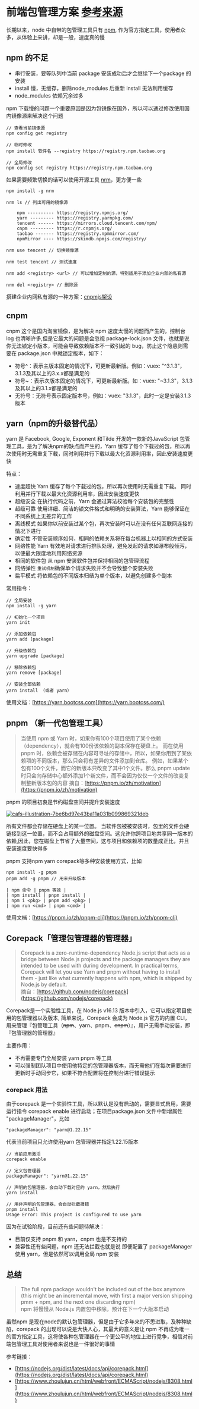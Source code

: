 # 前端包管理方案 [参考来源](https://raw.githubusercontent.com/mingjiezhou/notes/main/2022%20%E6%96%87%E7%AB%A0/2022%20%E5%89%8D%E7%AB%AF%E5%8C%85%E7%AE%A1%E7%90%86%E6%96%B9%E6%A1%88-pnpm%20%E5%92%8C%20corepack.md)

长期以来，node 中自带的包管理工具只有 [npm](https://docs.npmjs.com/), 作为官方指定工具，使用者众多，从体验上来讲，却是一般，速度真的慢

## npm 的不足

- 串行安装，要等队列中当前 package 安装成功后才会继续下一个package 的安装
- install 慢，无缓存，删除node_modules 后重新 install 无法利用缓存
- node_modules 依赖冗余过多

npm 下载慢的问题一个重要原因是因为包镜像在国外，所以可以通过修改使用国内镜像源来解决这个问题

```text
// 查看当前镜像源
npm config get registry

// 临时修改
npm install 软件名 --registry https://registry.npm.taobao.org

// 全局修改
npm config set registry https://registry.npm.taobao.org 
```

如果需要频繁切换的话可以使用开源工具 [nrm](https://github.com/Pana/nrm)，更方便一些

```text
npm install -g nrm

nrm ls // 列出可用的镜像源

    npm ---------- https://registry.npmjs.org/
    yarn --------- https://registry.yarnpkg.com/
    tencent ------ https://mirrors.cloud.tencent.com/npm/
    cnpm --------- https://r.cnpmjs.org/
    taobao ------- https://registry.npmmirror.com/
    npmMirror ---- https://skimdb.npmjs.com/registry/

nrm use tencent // 切换镜像源

nrm test tencent // 测试速度

nrm add <registry> <url> // 可以增加定制的源，特别适用于添加企业内部的私有源

nrm del <registry> // 删除源
```

搭建企业内网私有源的一种方案：[cnpmjs架设](https://segmentfault.com/a/1190000000368906)

## cnpm

cnpm 这个是国内淘宝镜像，是为解决 npm 速度太慢的问题而产生的，控制台log 也清晰许多,但是它最大的问题是会忽视 package-lock.json 文件，也就是说 你无法锁定小版本，可能会导致依赖版本不一致引起的 bug，防止这个隐患则需要在 package.json 中就锁定版本，如下：

- 符号^：表示主版本固定的情况下，可更新最新版。例如：vuex: "^3.1.3"，3.1.3及其以上的3.x.x都是满足的
- 符号~：表示次版本固定的情况下，可更新最新版。如：vuex: "~3.1.3"，3.1.3及其以上的3.1.x都是满足的
- 无符号：无符号表示固定版本号，例如：vuex: "3.1.3"，此时一定是安装3.1.3版本

## yarn（npm的升级替代品）

yarn 是 Facebook, Google, Exponent 和Tilde 开发的一款新的JavaScript 包管理工具，是为了解决npm的缺点而产生的，Yarn 缓存了每个下载过的包，所以再次使用时无需重复下载，同时利用并行下载以最大化资源利用率，因此安装速度更快

特点：

- 速度超快 Yarn 缓存了每个下载过的包，所以再次使用时无需重复下载。 同时利用并行下载以最大化资源利用率，因此安装速度更快
- 超级安全 在执行代码之前，Yarn 会通过算法校验每个安装包的完整性
- 超级可靠 使用详细、简洁的锁文件格式和明确的安装算法，Yarn 能够保证在不同系统上无差异的工作
- 离线模式 如果你以前安装过某个包，再次安装时可以在没有任何互联网连接的情况下进行
- 确定性 不管安装顺序如何，相同的依赖关系将在每台机器上以相同的方式安装
- 网络性能 Yarn 有效地对请求进行排队处理，避免发起的请求如瀑布般倾泻，以便最大限度地利用网络资源
- 相同的软件包 从 npm 安装软件包并保持相同的包管理流程
- 网络弹性 `重试机制`确保单个请求失败并不会导致整个安装失败
- 扁平模式 将依赖包的不同版本归结为单个版本，以避免创建多个副本

常用指令：

```text
// 全局安装
npm install -g yarn

// 初始化一个项目
yarn init

// 添加依赖包
yarn add [package]

// 升级依赖包
yarn upgrade [package]

// 移除依赖包
yarn remove [package]

// 安装全部依赖
yarn install （或者 yarn）
```

使用文档：[https://yarn.bootcss.com](https://yarn.bootcss.com/)

## pnpm （新一代包管理工具）

> 当使用 npm 或 Yarn 时，如果你有100个项目使用了某个依赖（dependency），就会有100份该依赖的副本保存在硬盘上。 而在使用 pnpm 时，依赖会被存储在内容可寻址的存储中，所以，如果你用到了某依赖项的不同版本，那么只会将有差异的文件添加到仓库。 例如，如果某个包有100个文件，而它的新版本只改变了其中1个文件。那么 pnpm update 时只会向存储中心额外添加1个新文件，而不会因为仅仅一个文件的改变复制整新版本包的内容
> 摘自：[https://pnpm.io/zh/motivation](https://pnpm.io/zh/motivation)

pnpm 的项目初衷是节约磁盘空间并提升安装速度

[![cafs-illustration-7be6bd97e43ba11a031b099869321deb](https://user-images.githubusercontent.com/37775265/154393765-9359698b-d3c8-4632-9b7f-eddafc853188.jpeg)](https://user-images.githubusercontent.com/37775265/154393765-9359698b-d3c8-4632-9b7f-eddafc853188.jpeg)

所有文件都会存储在硬盘上的某一位置。 当软件包被被安装时，包里的文件会硬链接到这一位置，而不会占用额外的磁盘空间。这允许你跨项目地共享同一版本的依赖,因此，您在磁盘上节省了大量空间，这与项目和依赖项的数量成正比，并且安装速度要快得多

pnpm 支持npm yarn corepack等多种安装使用方式，比如

```text
npm install -g pnpm
pnpm add -g pnpm // 用来升级版本

| npm 命令 | pnpm 等效 |
| npm install | pnpm install |
| npm i <pkg> | pnpm add <pkg> |
| npm run <cmd> | pnpm <cmd> |
```

使用文档：[https://pnpm.io/zh/pnpm-cli](https://pnpm.io/zh/pnpm-cli)

## Corepack「管理包管理器的管理器」

> Corepack is a zero-runtime-dependency Node.js script that acts as a bridge between Node.js projects and the package managers they are intended to be used with during development. In practical terms, Corepack will let you use Yarn and pnpm without having to install them - just like what currently happens with npm, which is shipped by Node.js by default.  
> 摘自：[https://github.com/nodejs/corepack](https://github.com/nodejs/corepack)

Corepack是一个实验性工具，在 Node.js v16.13 版本中引入，它可以指定项目使用的包管理器以及版本, 简单来说，Corepack 会成为 Node.js 官方的内置 CLI，用来管理『包管理工具（~~npm~~、yarn、pnpm、~~cnpm~~）』，用户无需手动安装，即『包管理器的管理器』

主要作用：

- 不再需要专门全局安装 yarn pnpm 等工具
- 可以强制团队项目中使用他特定的包管理器版本，而无需他们在每次需要进行更新时手动同步它，如果不符合配置将在控制台进行错误提示

### corepack 用法

由于corepack 是一个实验性工具，所以默认是没有启动的，需要显式启用，需要运行指令 corepack enable 进行启动；在项目package.json 文件中新增属性 "packageManager"，比如

```text
"packageManager": "yarn@1.22.15"
```

代表当前项目只允许使用yarn 包管理器并指定1.22.15版本

```text
// 当前应用激活
corepack enable

// 定义包管理器
packageManager": "yarn@1.22.15"

// 声明的包管理器，会自动下载对应的 yarn，然后执行
yarn install

// 用非声明的包管理器，会自动拦截报错
pnpm install
Usage Error: This project is configured to use yarn
```

因为在试验阶段，目前还有些问题待解决：

- 目前仅支持 pnpm 和 yarn，cnpm 也是不支持的
- 兼容性还有些问题，npm 还无法拦截也就是说 即便配置了 packageManager 使用 yarn，但是依然可以调用全局 npm 安装

## 总结

> The full npm package wouldn't be included out of the box anymore (this might be an incremental move, with first a major version shipping pmm + npm, and the next one discarding npm)  
> npm 将慢慢从 Node.js 内置包中移除，预计在下一个大版本启动

虽然npm 是现在node的默认包管理器，但是由于它多年来的不思进取，及种种缺陷，corepack 的出现可以说是大快人心，其最大的意义是让 npm 不再成为唯一的官方指定工具，这将使各种包管理器在一个更公平的地位上进行竞争，相信对前端包管理工具对使用者来说也是一件很好的事情

参考链接：

- [https://nodejs.org/dist/latest/docs/api/corepack.html](https://nodejs.org/dist/latest/docs/api/corepack.html)
- [https://www.zhoulujun.cn/html/webfront/ECMAScript/nodejs/8308.html](https://www.zhoulujun.cn/html/webfront/ECMAScript/nodejs/8308.html)